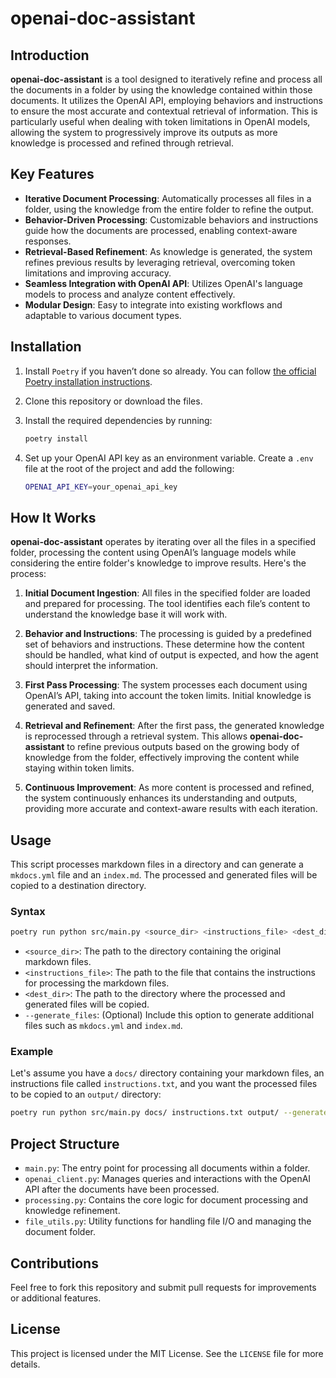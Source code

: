 # openai-doc-assistant

## Introduction

**openai-doc-assistant** is a tool designed to iteratively refine and process all the documents in a folder by using the knowledge contained within those documents. It utilizes the OpenAI API, employing behaviors and instructions to ensure the most accurate and contextual retrieval of information. This is particularly useful when dealing with token limitations in OpenAI models, allowing the system to progressively improve its outputs as more knowledge is processed and refined through retrieval.

## Key Features

- **Iterative Document Processing**: Automatically processes all files in a folder, using the knowledge from the entire folder to refine the output.
- **Behavior-Driven Processing**: Customizable behaviors and instructions guide how the documents are processed, enabling context-aware responses.
- **Retrieval-Based Refinement**: As knowledge is generated, the system refines previous results by leveraging retrieval, overcoming token limitations and improving accuracy.
- **Seamless Integration with OpenAI API**: Utilizes OpenAI's language models to process and analyze content effectively.
- **Modular Design**: Easy to integrate into existing workflows and adaptable to various document types.

## Installation

1. Install `Poetry` if you haven’t done so already. You can follow [the official Poetry installation instructions](https://python-poetry.org/docs/#installation).

2. Clone this repository or download the files.

3. Install the required dependencies by running:

   ```bash
   poetry install
   ```

4. Set up your OpenAI API key as an environment variable. Create a `.env` file at the root of the project and add the following:

   ```bash
   OPENAI_API_KEY=your_openai_api_key
   ```

## How It Works

**openai-doc-assistant** operates by iterating over all the files in a specified folder, processing the content using OpenAI’s language models while considering the entire folder's knowledge to improve results. Here's the process:

1. **Initial Document Ingestion**: All files in the specified folder are loaded and prepared for processing. The tool identifies each file’s content to understand the knowledge base it will work with.

2. **Behavior and Instructions**: The processing is guided by a predefined set of behaviors and instructions. These determine how the content should be handled, what kind of output is expected, and how the agent should interpret the information.

3. **First Pass Processing**: The system processes each document using OpenAI’s API, taking into account the token limits. Initial knowledge is generated and saved.

4. **Retrieval and Refinement**: After the first pass, the generated knowledge is reprocessed through a retrieval system. This allows **openai-doc-assistant** to refine previous outputs based on the growing body of knowledge from the folder, effectively improving the content while staying within token limits.

5. **Continuous Improvement**: As more content is processed and refined, the system continuously enhances its understanding and outputs, providing more accurate and context-aware results with each iteration.

## Usage

This script processes markdown files in a directory and can generate a `mkdocs.yml` file and an `index.md`. The processed and generated files will be copied to a destination directory.

### Syntax

```bash
poetry run python src/main.py <source_dir> <instructions_file> <dest_dir> [--generate_files]
```

- `<source_dir>`: The path to the directory containing the original markdown files.
- `<instructions_file>`: The path to the file that contains the instructions for processing the markdown files.
- `<dest_dir>`: The path to the directory where the processed and generated files will be copied.
- `--generate_files`: (Optional) Include this option to generate additional files such as `mkdocs.yml` and `index.md`.

### Example

Let's assume you have a `docs/` directory containing your markdown files, an instructions file called `instructions.txt`, and you want the processed files to be copied to an `output/` directory:

```bash
poetry run python src/main.py docs/ instructions.txt output/ --generate_files
```

## Project Structure

- `main.py`: The entry point for processing all documents within a folder.
- `openai_client.py`: Manages queries and interactions with the OpenAI API after the documents have been processed.
- `processing.py`: Contains the core logic for document processing and knowledge refinement.
- `file_utils.py`: Utility functions for handling file I/O and managing the document folder.

## Contributions

Feel free to fork this repository and submit pull requests for improvements or additional features.

## License

This project is licensed under the MIT License. See the `LICENSE` file for more details.
